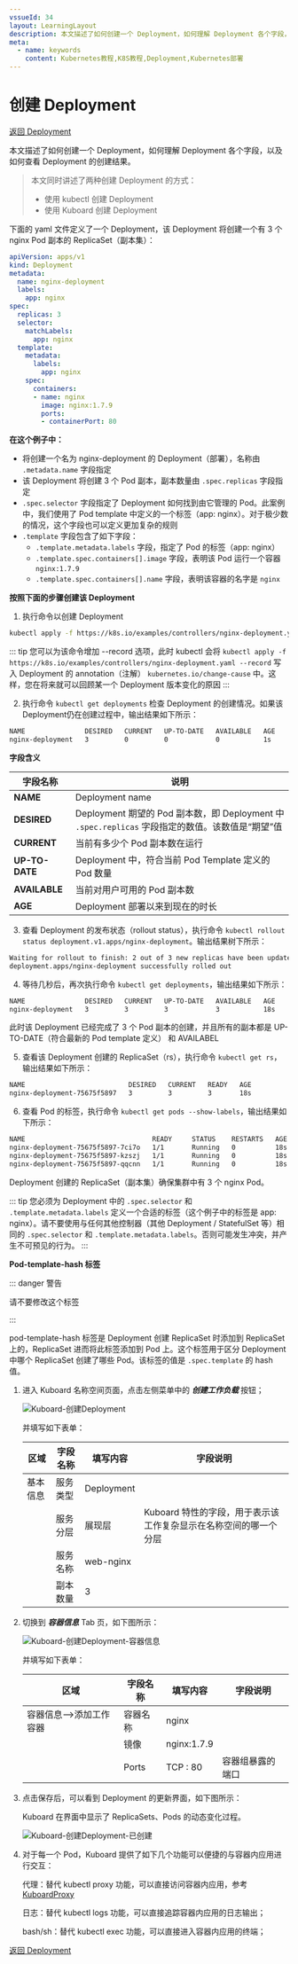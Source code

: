 ```yaml
---
vssueId: 34
layout: LearningLayout
description: 本文描述了如何创建一个 Deployment，如何理解 Deployment 各个字段，以及如何查看 Deployment 的创建结果
meta:
  - name: keywords
    content: Kubernetes教程,K8S教程,Deployment,Kubernetes部署
---
```


# 创建 Deployment

<AdSenseTitle/>

[返回 Deployment](./#deployment-概述)

本文描述了如何创建一个 Deployment，如何理解 Deployment 各个字段，以及如何查看 Deployment 的创建结果。

> 本文同时讲述了两种创建 Deployment 的方式：
> * 使用 kubectl 创建 Deployment
> * 使用 Kuboard 创建 Deployment

<b-card>
<b-tabs content-class="mt-3">
<b-tab title="使用 kubectl 创建 Deployment">

下面的 yaml 文件定义了一个 Deployment，该 Deployment 将创建一个有 3 个 nginx Pod 副本的 ReplicaSet（副本集）：

``` yaml
apiVersion: apps/v1
kind: Deployment
metadata:
  name: nginx-deployment
  labels:
    app: nginx
spec:
  replicas: 3
  selector:
    matchLabels:
      app: nginx
  template:
    metadata:
      labels:
        app: nginx
    spec:
      containers:
      - name: nginx
        image: nginx:1.7.9
        ports:
        - containerPort: 80
```

**在这个例子中：**

* 将创建一个名为 nginx-deployment 的 Deployment（部署），名称由 `.metadata.name` 字段指定
* 该 Deployment 将创建 3 个 Pod 副本，副本数量由 `.spec.replicas` 字段指定
* `.spec.selector` 字段指定了 Deployment 如何找到由它管理的 Pod。此案例中，我们使用了 Pod template 中定义的一个标签（app: nginx）。对于极少数的情况，这个字段也可以定义更加复杂的规则
* `.template` 字段包含了如下字段：
  * `.template.metadata.labels` 字段，指定了 Pod 的标签（app: nginx）
  * `.template.spec.containers[].image` 字段，表明该 Pod 运行一个容器 `nginx:1.7.9`
  * `.template.spec.containers[].name` 字段，表明该容器的名字是 `nginx`

**按照下面的步骤创建该 Deployment**

1. 执行命令以创建 Deployment
  ``` sh
  kubectl apply -f https://k8s.io/examples/controllers/nginx-deployment.yaml
  ```
  ::: tip
  您可以为该命令增加 --record 选项，此时 kubectl 会将 `kubectl apply -f https://k8s.io/examples/controllers/nginx-deployment.yaml --record` 写入 Deployment 的 annotation（注解） `kubernetes.io/change-cause` 中。这样，您在将来就可以回顾某一个 Deployment 版本变化的原因
  :::

2. 执行命令 `kubectl get deployments` 检查 Deployment 的创建情况。如果该 Deployment仍在创建过程中，输出结果如下所示：

  ``` sh
  NAME               DESIRED   CURRENT   UP-TO-DATE   AVAILABLE   AGE
  nginx-deployment   3         0         0            0           1s
  ```
  **字段含义**

  | 字段名称       | 说明                                                         |
  | -------------- | ------------------------------------------------------------ |
  | **NAME**       | Deployment name                                              |
  | **DESIRED**    | Deployment 期望的 Pod 副本数，即 Deployment 中 `.spec.replicas` 字段指定的数值。该数值是“期望”值 |
  | **CURRENT**    | 当前有多少个 Pod 副本数在运行                                |
  | **UP-TO-DATE** | Deployment 中，符合当前 Pod Template 定义的 Pod 数量 |
  | **AVAILABLE**  | 当前对用户可用的 Pod 副本数                                  |
  | **AGE**        | Deployment 部署以来到现在的时长                              |

3. 查看 Deployment 的发布状态（rollout status），执行命令 `kubectl rollout status deployment.v1.apps/nginx-deployment`。输出结果树下所示：

  ```sh
  Waiting for rollout to finish: 2 out of 3 new replicas have been updated...
  deployment.apps/nginx-deployment successfully rolled out
  ```

4. 等待几秒后，再次执行命令 `kubectl get deployments`，输出结果如下所示：

  ```sh
  NAME               DESIRED   CURRENT   UP-TO-DATE   AVAILABLE   AGE
  nginx-deployment   3         3         3            3           18s
  ```
  此时该 Deployment 已经完成了 3 个 Pod 副本的创建，并且所有的副本都是 UP-TO-DATE（符合最新的 Pod template 定义） 和 AVAILABEL

5. 查看该 Deployment 创建的 ReplicaSet（rs），执行命令 `kubectl get rs`，输出结果如下所示：

  ``` sh
  NAME                          DESIRED   CURRENT   READY   AGE
  nginx-deployment-75675f5897   3         3         3       18s
  ```

6. 查看 Pod 的标签，执行命令 `kubectl get pods --show-labels`，输出结果如下所示：

  ```sh
  NAME                                READY     STATUS    RESTARTS   AGE       LABELS
  nginx-deployment-75675f5897-7ci7o   1/1       Running   0          18s       app=nginx,pod-template-hash=3123191453
  nginx-deployment-75675f5897-kzszj   1/1       Running   0          18s       app=nginx,pod-template-hash=3123191453
  nginx-deployment-75675f5897-qqcnn   1/1       Running   0          18s       app=nginx,pod-template-hash=3123191453
  ```

  Deployment 创建的 ReplicaSet（副本集）确保集群中有 3 个 nginx Pod。

  ::: tip
  您必须为 Deployment 中的 `.spec.selector` 和 `.template.metadata.labels` 定义一个合适的标签（这个例子中的标签是 app: nginx）。请不要使用与任何其他控制器（其他 Deployment / StatefulSet 等）相同的 `.spec.selector` 和 `.template.metadata.labels`。否则可能发生冲突，并产生不可预见的行为。
  :::


**Pod-template-hash 标签**

::: danger 警告

请不要修改这个标签

:::

pod-template-hash 标签是 Deployment 创建 ReplicaSet 时添加到 ReplicaSet 上的，ReplicaSet 进而将此标签添加到 Pod 上。这个标签用于区分 Deployment 中哪个 ReplicaSet 创建了哪些 Pod。该标签的值是 `.spec.template` 的 hash 值。

</b-tab>
<b-tab title="使用 Kuboard 创建 Deployment" active>



1. 进入 Kuboard 名称空间页面，点击左侧菜单中的 ***创建工作负载*** 按钮；

   ![Kuboard-创建Deployment](./create.assets/image-20210404181251603.png)

   并填写如下表单：

   | 区域              | 字段名称 | 填写内容     | 字段说明                                                     |
   | ----------------- | -------- | ------------ | ------------------------------------------------------------ |
   | 基本信息          | 服务类型 | Deployment   |                                                              |
   |                   | 服务分层 | 展现层       | Kuboard 特性的字段，用于表示该工作复杂显示在名称空间的哪一个分层 |
   |                   | 服务名称 | web-nginx    |                                                              |
   |                   | 副本数量 | 3            |                                                              |

   

2. 切换到 ***容器信息*** Tab 页，如下图所示：

    ![Kuboard-创建Deployment-容器信息](./create.assets/image-20210404181616368.png)

    并填写如下表单：

    | 区域                    | 字段名称 | 填写内容     | 字段说明         |
    | ----------------------- | -------- | ------------ | ---------------- |
    | 容器信息-->添加工作容器 | 容器名称 | nginx        |                  |
    |                         | 镜像     | nginx:1.7.9  |                  |
    |                         | Ports    | TCP   :   80 | 容器组暴露的端口 |

3. 点击保存后，可以看到 Deployment 的更新界面，如下图所示：

     

   Kuboard 在界面中显示了 ReplicaSets、Pods 的动态变化过程。

   ![Kuboard-创建Deployment-已创建](./create.assets/image-20210404181829648.png)

4. 对于每一个 Pod，Kuboard 提供了如下几个功能可以便捷的与容器内应用进行交互：

   代理：替代 kubectl proxy 功能，可以直接访问容器内应用，参考 [KuboardProxy](/guide/proxy)

   日志：替代 kubectl logs 功能，可以直接追踪容器内应用的日志输出；

   bash/sh：替代 kubectl exec 功能，可以直接进入容器内应用的终端；

</b-tab>
</b-tabs>
</b-card>


[返回 Deployment](./#deployment-概述)
